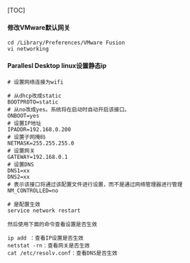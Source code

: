 [TOC]

#### 修改VMware默认网关

``` 
cd /Library/Preferences/VMware Fusion  
vi networking 

```

#### Parallesl Desktop linux设置静态ip

```
# 设置网络连接为wifi

# 从dhcp改成static
BOOTPROTO=static
# 从no改成yes。系统将在启动时自动开启该接口。
ONBOOT=yes
# 设置IP地址
IPADDR=192.168.0.200
# 设置子网掩码
NETMASK=255.255.255.0
# 设置网关
GATEWAY=192.168.0.1
# 设置DNS
DNS1=xx
DNS2=xx
# 表示该接口将通过该配置文件进行设置，而不是通过网络管理器进行管理
NM_CONTROLLED=no

# 是配置生效
service network restart

然后使用下面的命令查看设置是否生效

ip add ：查看IP设置是否生效
netstat -rn：查看网关是否生效
cat /etc/resolv.conf：查看DNS是否生效

```